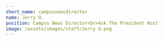 ```yaml
---
short_name: campusnewsdirector
name: Jerry O.
position: Campus News Director<br>Ask The President Host
image: /assets/images/staff/Jerry O.png
---
```

